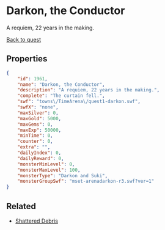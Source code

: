 # Darkon, the Conductor

A requiem, 22 years in the making.

[Back to quest](../quests.md)

## Properties

```json
{
    "id": 1961,
    "name": "Darkon, the Conductor",
    "description": "A requiem, 22 years in the making.",
    "complete": "The curtain fell.",
    "swf": "towns\/TimeArena\/quest1-darkon.swf",
    "swfX": "none",
    "maxSilver": 0,
    "maxGold": 5000,
    "maxGems": 0,
    "maxExp": 50000,
    "minTime": 0,
    "counter": 0,
    "extra": "",
    "dailyIndex": 0,
    "dailyReward": 0,
    "monsterMinLevel": 0,
    "monsterMaxLevel": 100,
    "monsterType": "Darkon and Suki",
    "monsterGroupSwf": "mset-arenadarkon-r3.swf?ver=1"
}
```

## Related

- [Shattered Debris](../items/21032-shattered-debris.md)

